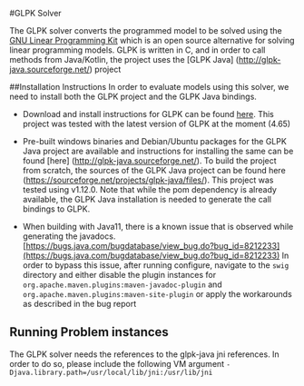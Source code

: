 #GLPK Solver 

The GLPK solver converts the programmed model to be solved using the [GNU Linear Programming Kit](https://www.gnu.org/software/glpk/) 
which is an open source alternative for solving linear programming models. GLPK is written in C, and in order to call methods 
from Java/Kotlin, the project uses the [GLPK Java] (http://glpk-java.sourceforge.net/) project 

##Installation Instructions
In order to evaluate models using this solver, we need to install both the GLPK project and the GLPK Java bindings. 

  - Download and install instructions for GLPK can be found [here](https://www.gnu.org/software/glpk/#TOCdownloading). This 
  project was tested with the latest version of GLPK at the moment (4.65)

  - Pre-built windows binaries and Debian/Ubuntu packages for the GLPK Java project are available and instructions for installing 
  the same can be found [here] (http://glpk-java.sourceforge.net/). To build the project from scratch, the sources of the 
  GLPK Java project can be found here (https://sourceforge.net/projects/glpk-java/files/). This project was tested using v1.12.0. 
  Note that while the pom dependency is already available, the GLPK Java installation is needed to generate the call bindings to 
  GLPK. 
  
  - When building with Java11, there is a known issue that is observed while generating the javadocs. 
  [https://bugs.java.com/bugdatabase/view_bug.do?bug_id=8212233](https://bugs.java.com/bugdatabase/view_bug.do?bug_id=8212233)
  In order to bypass this issue, after running configure, navigate to the <code>swig</code> directory and either disable 
  the plugin instances for <code>org.apache.maven.plugins:maven-javadoc-plugin</code> and 
  <code>org.apache.maven.plugins:maven-site-plugin</code> or apply the workarounds as described in the bug report
  
  
## Running Problem instances 
The GLPK solver needs the references to the glpk-java jni references. In order to do so, please include the following 
VM argument <code>-Djava.library.path=/usr/local/lib/jni:/usr/lib/jni</code>
